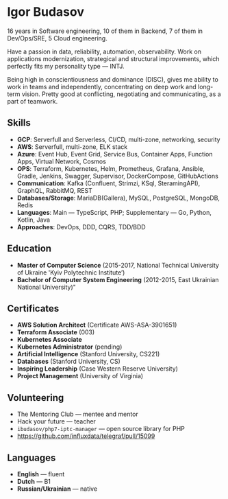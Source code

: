 # Igor Budasov

16 years in Software engineering, 10 of them in Backend, 7 of them in Dev/Ops/SRE, 5 Cloud engineering. 

Have a passion in data, reliability, automation, observability. Work on applications modernization, strategical and structural improvements, which perfectly fits my personality type — INTJ. 

Being high in conscientiousness and dominance (DISC), gives me ability to work in teams and independently, concentrating on deep work and long-term vision. Pretty good at conflicting, negotiating and communicating, as a part of teamwork.

## Skills	
- **GCP**: Serverfull and Serverless, CI/CD, multi-zone, networking, security
- **AWS**: Serverfull, multi-zone, ELK stack
- **Azure**: Event Hub, Event Grid, Service Bus, Container Apps, Function Apps, Virtual Network, Cosmos
- **OPS**: Terraform, Kubernetes, Helm, Prometheus, Grafana, Ansible, Gradle, Jenkins, Swagger, Supervisor, DockerCompose, GitHubActions
- **Communication**: Kafka (Confluent, Strimzi, KSql, SteramingAPI), GraphQL, RabbitMQ, REST
- **Databases/Storage**: MariaDB(Gallera), MySQL, PostgreSQL, MongoDB, Redis 
- **Languages**: Main — TypeScript, PHP; Supplementary — Go, Python, Kotlin, Java
- **Approaches**: DevOps, DDD, CQRS, TDD/BDD

## Education	
- **Master of Computer Science** (2015-2017, National Technical University of Ukraine 'Kyiv Polytechnic Institute’)
- **Bachelor of Computer System Engineering** (2012-2015, East Ukrainian National University)"

## Certificates	
- **AWS Solution Architect** (Certificate AWS-ASA-3901651)
- **Terraform Associate** (003)
- **Kubernetes Associate**
- **Kubernetes Administrator** (pending)
- **Artificial Intelligence** (Stanford University, CS221)
- **Databases** (Stanford University, CS)
- **Inspiring Leadership** (Case Western Reserve University)
- **Project Management** (University of Virginia)

## Volunteering	
- The Mentoring Club — mentee and mentor
- Hack your future — teacher
- `ibudasov/php7-iptc-manager` — open source library for PHP
- https://github.com/influxdata/telegraf/pull/15099

## Languages	
- **English** — fluent
- **Dutch** — B1 
- **Russian/Ukrainian** — native